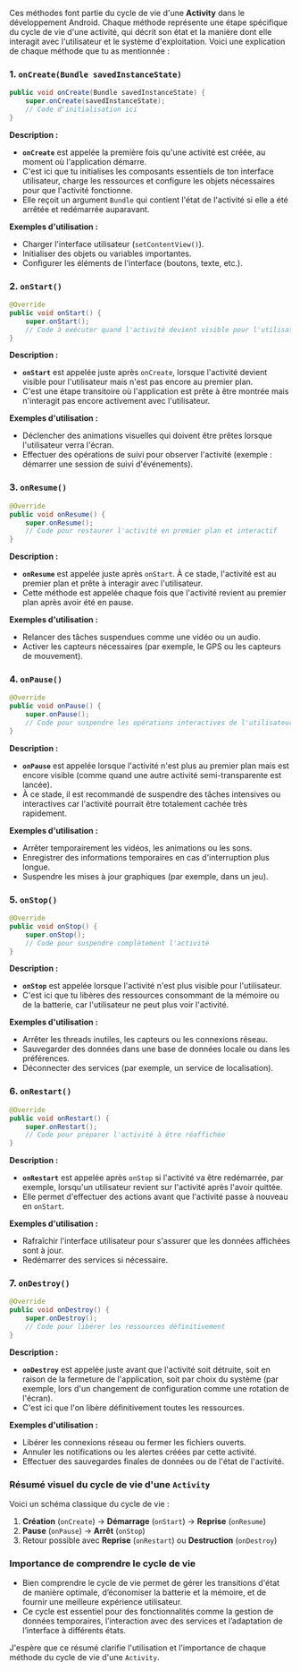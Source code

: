 Ces méthodes font partie du cycle de vie d'une **Activity** dans le développement Android. Chaque méthode représente une étape spécifique du cycle de vie d'une activité, qui décrit son état et la manière dont elle interagit avec l'utilisateur et le système d'exploitation. Voici une explication de chaque méthode que tu as mentionnée :

### 1. **`onCreate(Bundle savedInstanceState)`**

```java
public void onCreate(Bundle savedInstanceState) {
    super.onCreate(savedInstanceState);
    // Code d'initialisation ici
}
```

**Description :**
- **`onCreate`** est appelée la première fois qu'une activité est créée, au moment où l'application démarre.
- C'est ici que tu initialises les composants essentiels de ton interface utilisateur, charge les ressources et configure les objets nécessaires pour que l'activité fonctionne.
- Elle reçoit un argument `Bundle` qui contient l'état de l'activité si elle a été arrêtée et redémarrée auparavant.

**Exemples d'utilisation :**
- Charger l'interface utilisateur (`setContentView()`).
- Initialiser des objets ou variables importantes.
- Configurer les éléments de l'interface (boutons, texte, etc.).

### 2. **`onStart()`**

```java
@Override
public void onStart() {
    super.onStart();
    // Code à exécuter quand l'activité devient visible pour l'utilisateur
}
```

**Description :**
- **`onStart`** est appelée juste après `onCreate`, lorsque l'activité devient visible pour l'utilisateur mais n'est pas encore au premier plan.
- C'est une étape transitoire où l'application est prête à être montrée mais n'interagit pas encore activement avec l'utilisateur.

**Exemples d'utilisation :**
- Déclencher des animations visuelles qui doivent être prêtes lorsque l'utilisateur verra l'écran.
- Effectuer des opérations de suivi pour observer l'activité (exemple : démarrer une session de suivi d'événements).

### 3. **`onResume()`**

```java
@Override
public void onResume() {
    super.onResume();
    // Code pour restaurer l'activité en premier plan et interactif
}
```

**Description :**
- **`onResume`** est appelée juste après `onStart`. À ce stade, l'activité est au premier plan et prête à interagir avec l'utilisateur.
- Cette méthode est appelée chaque fois que l'activité revient au premier plan après avoir été en pause.

**Exemples d'utilisation :**
- Relancer des tâches suspendues comme une vidéo ou un audio.
- Activer les capteurs nécessaires (par exemple, le GPS ou les capteurs de mouvement).

### 4. **`onPause()`**

```java
@Override
public void onPause() {
    super.onPause();
    // Code pour suspendre les opérations interactives de l'utilisateur
}
```

**Description :**
- **`onPause`** est appelée lorsque l'activité n'est plus au premier plan mais est encore visible (comme quand une autre activité semi-transparente est lancée).
- À ce stade, il est recommandé de suspendre des tâches intensives ou interactives car l'activité pourrait être totalement cachée très rapidement.

**Exemples d'utilisation :**
- Arrêter temporairement les vidéos, les animations ou les sons.
- Enregistrer des informations temporaires en cas d'interruption plus longue.
- Suspendre les mises à jour graphiques (par exemple, dans un jeu).

### 5. **`onStop()`**

```java
@Override
public void onStop() {
    super.onStop();
    // Code pour suspendre complètement l'activité
}
```

**Description :**
- **`onStop`** est appelée lorsque l'activité n'est plus visible pour l'utilisateur.
- C'est ici que tu libères des ressources consommant de la mémoire ou de la batterie, car l'utilisateur ne peut plus voir l'activité.

**Exemples d'utilisation :**
- Arrêter les threads inutiles, les capteurs ou les connexions réseau.
- Sauvegarder des données dans une base de données locale ou dans les préférences.
- Déconnecter des services (par exemple, un service de localisation).

### 6. **`onRestart()`**

```java
@Override
public void onRestart() {
    super.onRestart();
    // Code pour préparer l'activité à être réaffichée
}
```

**Description :**
- **`onRestart`** est appelée après `onStop` si l'activité va être redémarrée, par exemple, lorsqu'un utilisateur revient sur l'activité après l'avoir quittée.
- Elle permet d'effectuer des actions avant que l'activité passe à nouveau en `onStart`.

**Exemples d'utilisation :**
- Rafraîchir l'interface utilisateur pour s'assurer que les données affichées sont à jour.
- Redémarrer des services si nécessaire.

### 7. **`onDestroy()`**

```java
@Override
public void onDestroy() {
    super.onDestroy();
    // Code pour libérer les ressources définitivement
}
```

**Description :**
- **`onDestroy`** est appelée juste avant que l'activité soit détruite, soit en raison de la fermeture de l'application, soit par choix du système (par exemple, lors d'un changement de configuration comme une rotation de l'écran).
- C'est ici que l'on libère définitivement toutes les ressources.

**Exemples d'utilisation :**
- Libérer les connexions réseau ou fermer les fichiers ouverts.
- Annuler les notifications ou les alertes créées par cette activité.
- Effectuer des sauvegardes finales de données ou de l'état de l'activité.

### Résumé visuel du cycle de vie d'une `Activity`

Voici un schéma classique du cycle de vie :

1. **Création** (`onCreate`) → **Démarrage** (`onStart`) → **Reprise** (`onResume`)
2. **Pause** (`onPause`) → **Arrêt** (`onStop`)
3. Retour possible avec **Reprise** (`onRestart`) ou **Destruction** (`onDestroy`)

### Importance de comprendre le cycle de vie

- Bien comprendre le cycle de vie permet de gérer les transitions d'état de manière optimale, d’économiser la batterie et la mémoire, et de fournir une meilleure expérience utilisateur.
- Ce cycle est essentiel pour des fonctionnalités comme la gestion de données temporaires, l’interaction avec des services et l’adaptation de l’interface à différents états. 

J'espère que ce résumé clarifie l'utilisation et l'importance de chaque méthode du cycle de vie d'une `Activity`.
